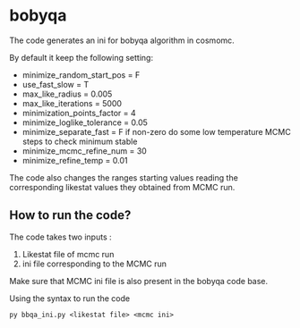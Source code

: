 # bobyqa

The code generates an ini for bobyqa algorithm in cosmomc.

By default it keep the following setting:

 - minimize_random_start_pos = F
 - use_fast_slow = T
 - max_like_radius = 0.005
 - max_like_iterations = 5000
 - minimization_points_factor = 4
 - minimize_loglike_tolerance = 0.05
 - minimize_separate_fast = F
   if non-zero do some low temperature MCMC steps to check minimum stable
 - minimize_mcmc_refine_num = 30
 - minimize_refine_temp = 0.01 


The code also changes the ranges starting values reading the corresponding likestat values they obtained from MCMC run.

## How to run the code?
 The code takes two inputs : 
1. Likestat file of mcmc run
2. ini file corresponding to the MCMC run

Make sure that MCMC ini file is also present in the bobyqa code base.

Using the syntax to run the code
```
py bbqa_ini.py <likestat file> <mcmc ini>
```
